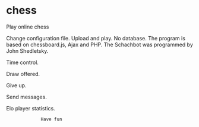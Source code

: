 chess
=====

Play online chess

Change configuration file.
Upload and play.
No database. The program is based on chessboard.js, Ajax and PHP.
The Schachbot was programmed by John Shedletsky.

Time control.

Draw offered.

Give up.

Send messages.

Elo player statistics.
                 
                 Have fun
